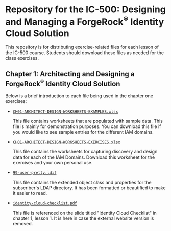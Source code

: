 # Repository for the IC-500: Designing and Managing a ForgeRock<sup>&reg;</sup> Identity Cloud Solution

This repository is for distributing exercise-related files for each lesson of the IC-500 course.
Students should download these files as needed for the class exercises.

## Chapter 1: Architecting and Designing a ForgeRock<sup>&reg;</sup> Identity Cloud Solution

Below is a brief introduction to each file being used in the chapter one exercises:

- [`CH01-ARCHITECT-DESIGN-WORKSHEETS-EXAMPLES.xlsx`](./CH01-ARCHITECT-DESIGN-WORKSHEETS-EXAMPLES.xlsx)

  This file contains worksheets that are populated with sample data.
  This file is mainly for demonstration purposes.
  You can download this file if you would like to see sample entries for the different IAM domains.

- [`CH01-ARCHITECT-DESIGN-WORKSHEETS-EXERCISES.xlsx`](./CH01-ARCHITECT-DESIGN-WORKSHEETS-EXERCISES.xlsx)

  This file contains the worksheets for capturing discovery and design data for each of the IAM Domains.
  Download this worksheet for the exercises and your own personal use.
  
- [`99-user-pretty.ldif`](./99-user-pretty.ldif)

  This file contains the extended object class and properties for the subscriber's LDAP directory.
  It has been formatted or beautified to make it easier to read.

- [`identity-cloud-checklist.pdf`](./identity-cloud-checklist.pdf)

  This file is referenced on the slide titled "Identity Cloud Checklist" in chapter 1, lesson 1.
  It is here in case the external website version is removed.
  
